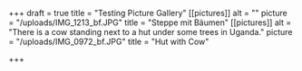 +++
draft = true
title = "Testing Picture Gallery"
[[pictures]]
alt = ""
picture = "/uploads/IMG_1213_bf.JPG"
title = "Steppe mit Bäumen"
[[pictures]]
alt = "There is a cow standing next to a hut under some trees in Uganda."
picture = "/uploads/IMG_0972_bf.JPG"
title = "Hut with Cow"

+++

